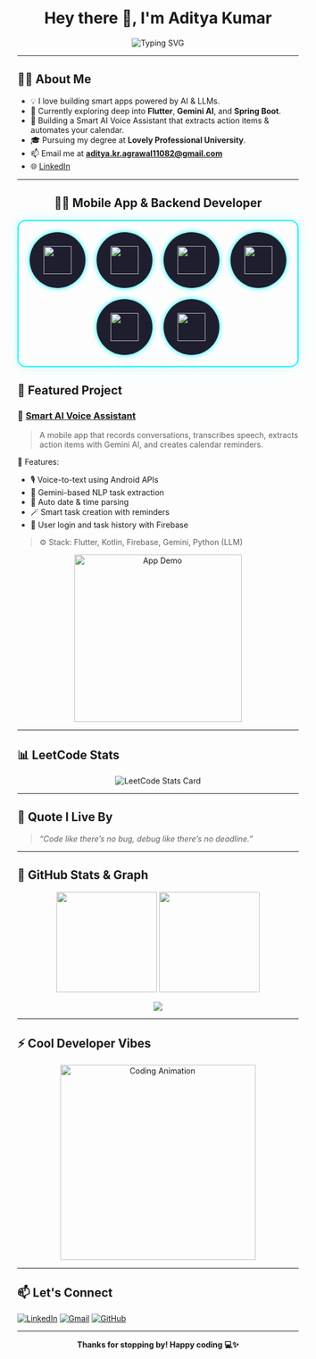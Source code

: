 <h1 align="center">Hey there 👋, I'm Aditya Kumar</h1>

<p align="center">
  <img src="https://readme-typing-svg.demolab.com?font=Fira+Code&size=24&pause=1000&color=00F7FF&center=true&vCenter=true&width=440&lines=AI+Explorer+%F0%9F%9A%80;FullStack+%7C+SpringBoot+Developer+%F0%9F%94%A5;Code.+Create.+Innovate." alt="Typing SVG" />
</p>

---

## 👨‍💻 About Me

- 💡 I love building smart apps powered by AI & LLMs.
- 🧠 Currently exploring deep into **Flutter**, **Gemini AI**, and **Spring Boot**.
- 🔭 Building a Smart AI Voice Assistant that extracts action items & automates your calendar.
- 🎓 Pursuing my degree at **Lovely Professional University**.
- 📫 Email me at **aditya.kr.agrawal11082@gmail.com**
- 🌐 [LinkedIn](https://www.linkedin.com/in/aditya-kumar-11082003-babua/)

---

<h2 align="center">👨‍💻 Mobile App & Backend Developer</h2>

<div align="center" style="display: flex; flex-wrap: wrap; justify-content: center; gap: 20px; max-width: 600px; margin: auto; padding: 20px; border: 2px solid #00f7ff; border-radius: 15px; box-shadow: 0 0 20px rgba(0,255,255,0.2);">

  <!-- One circular tech icon -->
  <div style="width: 100px; height: 100px; border-radius: 50%; background-color: #1e1e2f; display: flex; align-items: center; justify-content: center; box-shadow: 0 0 10px #00f7ff;">
    <img src="https://cdn.jsdelivr.net/gh/devicons/devicon/icons/flutter/flutter-original.svg" width="50" height="50" />
  </div>

  <div style="width: 100px; height: 100px; border-radius: 50%; background-color: #1e1e2f; display: flex; align-items: center; justify-content: center; box-shadow: 0 0 10px #00f7ff;">
    <img src="https://cdn.jsdelivr.net/gh/devicons/devicon/icons/kotlin/kotlin-original.svg" width="50" height="50" />
  </div>

  <div style="width: 100px; height: 100px; border-radius: 50%; background-color: #1e1e2f; display: flex; align-items: center; justify-content: center; box-shadow: 0 0 10px #00f7ff;">
    <img src="https://cdn.jsdelivr.net/gh/devicons/devicon/icons/spring/spring-original.svg" width="50" height="50" />
  </div>

  <div style="width: 100px; height: 100px; border-radius: 50%; background-color: #1e1e2f; display: flex; align-items: center; justify-content: center; box-shadow: 0 0 10px #00f7ff;">
    <img src="https://cdn.jsdelivr.net/gh/devicons/devicon/icons/firebase/firebase-plain.svg" width="50" height="50" />
  </div>

  <div style="width: 100px; height: 100px; border-radius: 50%; background-color: #1e1e2f; display: flex; align-items: center; justify-content: center; box-shadow: 0 0 10px #00f7ff;">
    <img src="https://cdn.jsdelivr.net/gh/devicons/devicon/icons/python/python-original.svg" width="50" height="50" />
  </div>

  <div style="width: 100px; height: 100px; border-radius: 50%; background-color: #1e1e2f; display: flex; align-items: center; justify-content: center; box-shadow: 0 0 10px #00f7ff;">
    <img src="https://cdn.jsdelivr.net/gh/devicons/devicon/icons/cplusplus/cplusplus-original.svg" width="50" height="50" />
  </div>

</div>


## 📱 Featured Project

### 🎤 [Smart AI Voice Assistant](https://github.com/adityakr1108/Smart-AI-Voice-Assistant-Mobile-App)

> A mobile app that records conversations, transcribes speech, extracts action items with Gemini AI, and creates calendar reminders.

🚀 Features:
- 🎙️ Voice-to-text using Android APIs  
- 🧠 Gemini-based NLP task extraction  
- 📅 Auto date & time parsing  
- 🪄 Smart task creation with reminders  
- 🔐 User login and task history with Firebase

> ⚙️ Stack: Flutter, Kotlin, Firebase, Gemini, Python (LLM)

<p align="center">
  <img src="https://github.com/adityakr1108/Smart-AI-Voice-Assistant-Mobile-App/blob/main/assets/demo.gif?raw=true" width="300" alt="App Demo"/>
</p>

---

## 📊 LeetCode Stats

<p align="center">
  <img src="https://leetcard.jacoblin.cool/aditya_Kumar_1108?theme=dark&font=Baloo+Bhai" alt="LeetCode Stats Card" />
</p>

---

## 🧠 Quote I Live By

> *“Code like there’s no bug, debug like there’s no deadline.”*

---

## 🧩 GitHub Stats & Graph

<p align="center">
  <img src="https://github-readme-stats.vercel.app/api?username=adityakr1108&show_icons=true&theme=radical&count_private=true" height="180"/>
  <img src="https://github-readme-stats.vercel.app/api/top-langs/?username=adityakr1108&layout=compact&theme=radical" height="180"/>
</p>

<p align="center">
  <img src="https://github-readme-activity-graph.vercel.app/graph?username=adityakr1108&theme=radical&area=true&hide_border=true" />
</p>

---

## ⚡ Cool Developer Vibes

<p align="center">
  <img src="https://media.giphy.com/media/qgQUggAC3Pfv687qPC/giphy.gif" width="350" alt="Coding Animation" />
</p>

---

## 📫 Let's Connect

[![LinkedIn](https://img.shields.io/badge/LinkedIn-Connect-blue?style=flat&logo=linkedin)](https://www.linkedin.com/in/aditya-kumar-11082003-babua/)
[![Gmail](https://img.shields.io/badge/Gmail-Contact-red?style=flat&logo=gmail)](mailto:aditya.kr.agrawal11082@gmail.com)
[![GitHub](https://img.shields.io/badge/GitHub-Follow-black?style=flat&logo=github)](https://github.com/adityakr1108)

---

<p align="center"><b>Thanks for stopping by! Happy coding 💻✨</b></p>
